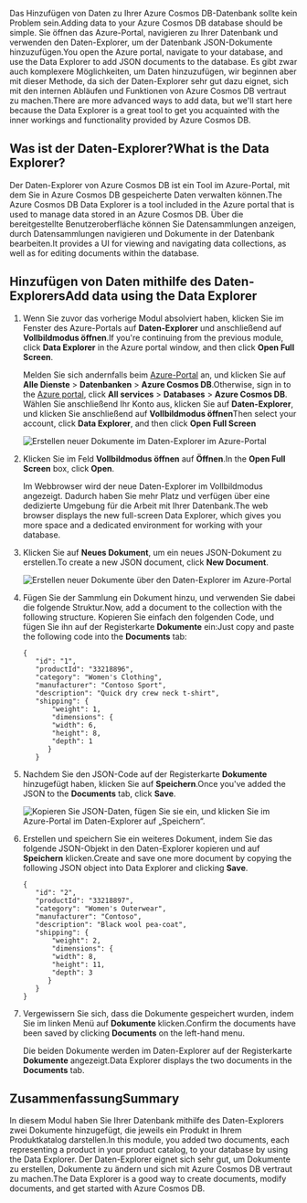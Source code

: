 <span data-ttu-id="9aac9-101">Das Hinzufügen von Daten zu Ihrer Azure Cosmos DB-Datenbank sollte kein Problem sein.</span><span class="sxs-lookup"><span data-stu-id="9aac9-101">Adding data to your Azure Cosmos DB database should be simple.</span></span> <span data-ttu-id="9aac9-102">Sie öffnen das Azure-Portal, navigieren zu Ihrer Datenbank und verwenden den Daten-Explorer, um der Datenbank JSON-Dokumente hinzuzufügen.</span><span class="sxs-lookup"><span data-stu-id="9aac9-102">You open the Azure portal, navigate to your database, and use the Data Explorer to add JSON documents to the database.</span></span> <span data-ttu-id="9aac9-103">Es gibt zwar auch komplexere Möglichkeiten, um Daten hinzuzufügen, wir beginnen aber mit dieser Methode, da sich der Daten-Explorer sehr gut dazu eignet, sich mit den internen Abläufen und Funktionen von Azure Cosmos DB vertraut zu machen.</span><span class="sxs-lookup"><span data-stu-id="9aac9-103">There are more advanced ways to add data, but we'll start here because the Data Explorer is a great tool to get you acquainted with the inner workings and functionality provided by Azure Cosmos DB.</span></span>

## <a name="what-is-the-data-explorer"></a><span data-ttu-id="9aac9-104">Was ist der Daten-Explorer?</span><span class="sxs-lookup"><span data-stu-id="9aac9-104">What is the Data Explorer?</span></span>
<span data-ttu-id="9aac9-105">Der Daten-Explorer von Azure Cosmos DB ist ein Tool im Azure-Portal, mit dem Sie in Azure Cosmos DB gespeicherte Daten verwalten können.</span><span class="sxs-lookup"><span data-stu-id="9aac9-105">The Azure Cosmos DB Data Explorer is a tool included in the Azure portal that is used to manage data stored in an Azure Cosmos DB.</span></span> <span data-ttu-id="9aac9-106">Über die bereitgestellte Benutzeroberfläche können Sie Datensammlungen anzeigen, durch Datensammlungen navigieren und Dokumente in der Datenbank bearbeiten.</span><span class="sxs-lookup"><span data-stu-id="9aac9-106">It provides a UI for viewing and navigating data collections, as well as for editing documents within the database.</span></span>

## <a name="add-data-using-the-data-explorer"></a><span data-ttu-id="9aac9-107">Hinzufügen von Daten mithilfe des Daten-Explorers</span><span class="sxs-lookup"><span data-stu-id="9aac9-107">Add data using the Data Explorer</span></span>

1. <span data-ttu-id="9aac9-108">Wenn Sie zuvor das vorherige Modul absolviert haben, klicken Sie im Fenster des Azure-Portals auf **Daten-Explorer** und anschließend auf **Vollbildmodus öffnen**.</span><span class="sxs-lookup"><span data-stu-id="9aac9-108">If you're continuing from the previous module, click **Data Explorer** in the Azure portal window, and then click **Open Full Screen**.</span></span>

    <span data-ttu-id="9aac9-109">Melden Sie sich andernfalls beim [Azure-Portal](https://portal.azure.com/?azure-portal=true) an, und klicken Sie auf **Alle Dienste** > **Datenbanken** > **Azure Cosmos DB**.</span><span class="sxs-lookup"><span data-stu-id="9aac9-109">Otherwise, sign in to the [Azure portal](https://portal.azure.com/?azure-portal=true), click **All services** > **Databases** > **Azure Cosmos DB**.</span></span> <span data-ttu-id="9aac9-110">Wählen Sie anschließend Ihr Konto aus, klicken Sie auf **Daten-Explorer**, und klicken Sie anschließend auf **Vollbildmodus öffnen**</span><span class="sxs-lookup"><span data-stu-id="9aac9-110">Then select your account, click **Data Explorer**, and then click **Open Full Screen**</span></span>
 
   ![Erstellen neuer Dokumente im Daten-Explorer im Azure-Portal](../media-draft/2-add-data/azure-cosmosdb-data-explorer-full-screen.png)

2. <span data-ttu-id="9aac9-112">Klicken Sie im Feld **Vollbildmodus öffnen** auf **Öffnen**.</span><span class="sxs-lookup"><span data-stu-id="9aac9-112">In the **Open Full Screen** box, click **Open**.</span></span>

    <span data-ttu-id="9aac9-113">Im Webbrowser wird der neue Daten-Explorer im Vollbildmodus angezeigt. Dadurch haben Sie mehr Platz und verfügen über eine dedizierte Umgebung für die Arbeit mit Ihrer Datenbank.</span><span class="sxs-lookup"><span data-stu-id="9aac9-113">The web browser displays the new full-screen Data Explorer, which gives you more space and a dedicated environment for working with your database.</span></span>

3. <span data-ttu-id="9aac9-114">Klicken Sie auf **Neues Dokument**, um ein neues JSON-Dokument zu erstellen.</span><span class="sxs-lookup"><span data-stu-id="9aac9-114">To create a new JSON document, click **New Document**.</span></span>

   ![Erstellen neuer Dokumente über den Daten-Explorer im Azure-Portal](../media-draft/2-add-data/azure-cosmosdb-data-explorer-new-document.png)

4. <span data-ttu-id="9aac9-116">Fügen Sie der Sammlung ein Dokument hinzu, und verwenden Sie dabei die folgende Struktur.</span><span class="sxs-lookup"><span data-stu-id="9aac9-116">Now, add a document to the collection with the following structure.</span></span> <span data-ttu-id="9aac9-117">Kopieren Sie einfach den folgenden Code, und fügen Sie ihn auf der Registerkarte **Dokumente** ein:</span><span class="sxs-lookup"><span data-stu-id="9aac9-117">Just copy and paste the following code into the **Documents** tab:</span></span>

     ```
    {
        "id": "1",
        "productId": "33218896",
        "category": "Women's Clothing",
        "manufacturer": "Contoso Sport",
        "description": "Quick dry crew neck t-shirt",
        "shipping": {
            "weight": 1,
            "dimensions": {
            "width": 6,
            "height": 8,
            "depth": 1
           }
        }
     ```

5. <span data-ttu-id="9aac9-118">Nachdem Sie den JSON-Code auf der Registerkarte **Dokumente** hinzugefügt haben, klicken Sie auf **Speichern**.</span><span class="sxs-lookup"><span data-stu-id="9aac9-118">Once you've added the JSON to the **Documents** tab, click **Save**.</span></span>

    ![Kopieren Sie JSON-Daten, fügen Sie sie ein, und klicken Sie im Azure-Portal im Daten-Explorer auf „Speichern“.](../media-draft/2-add-data/azure-cosmosdb-data-explorer-save-document.png)

6. <span data-ttu-id="9aac9-120">Erstellen und speichern Sie ein weiteres Dokument, indem Sie das folgende JSON-Objekt in den Daten-Explorer kopieren und auf **Speichern** klicken.</span><span class="sxs-lookup"><span data-stu-id="9aac9-120">Create and save one more document by copying the following JSON object into Data Explorer and clicking **Save**.</span></span>

     ```
    {
        "id": "2",
        "productId": "33218897",
        "category": "Women's Outerwear",
        "manufacturer": "Contoso",
        "description": "Black wool pea-coat",
        "shipping": {
            "weight": 2,
            "dimensions": {
            "width": 8,
            "height": 11,
            "depth": 3
           }
        }
    }
     ```

7. <span data-ttu-id="9aac9-121">Vergewissern Sie sich, dass die Dokumente gespeichert wurden, indem Sie im linken Menü auf **Dokumente** klicken.</span><span class="sxs-lookup"><span data-stu-id="9aac9-121">Confirm the documents have been saved by clicking **Documents** on the left-hand menu.</span></span> 

    <span data-ttu-id="9aac9-122">Die beiden Dokumente werden im Daten-Explorer auf der Registerkarte **Dokumente** angezeigt.</span><span class="sxs-lookup"><span data-stu-id="9aac9-122">Data Explorer displays the two documents in the **Documents** tab.</span></span>

## <a name="summary"></a><span data-ttu-id="9aac9-123">Zusammenfassung</span><span class="sxs-lookup"><span data-stu-id="9aac9-123">Summary</span></span>

<span data-ttu-id="9aac9-124">In diesem Modul haben Sie Ihrer Datenbank mithilfe des Daten-Explorers zwei Dokumente hinzugefügt, die jeweils ein Produkt in Ihrem Produktkatalog darstellen.</span><span class="sxs-lookup"><span data-stu-id="9aac9-124">In this module, you added two documents, each representing a product in your product catalog, to your database by using the Data Explorer.</span></span> <span data-ttu-id="9aac9-125">Der Daten-Explorer eignet sich sehr gut, um Dokumente zu erstellen, Dokumente zu ändern und sich mit Azure Cosmos DB vertraut zu machen.</span><span class="sxs-lookup"><span data-stu-id="9aac9-125">The Data Explorer is a good way to create documents, modify documents, and get started with Azure Cosmos DB.</span></span>  

